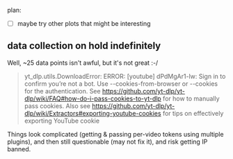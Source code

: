 plan:

-  [ ] maybe try other plots that might be interesting

## data collection on hold indefinitely

Well, ~25 data points isn't awful, but it's not great :-/

> yt_dlp.utils.DownloadError: ERROR: [youtube] dPdMgAr1-lw: Sign in to confirm you’re not a bot. Use --cookies-from-browser or --cookies for the authentication. See https://github.com/yt-dlp/yt-dlp/wiki/FAQ#how-do-i-pass-cookies-to-yt-dlp for how to manually pass cookies. Also see https://github.com/yt-dlp/yt-dlp/wiki/Extractors#exporting-youtube-cookies for tips on effectively exporting YouTube cookie

Things look complicated (getting & passing per-video tokens using multiple plugins), and then still questionable (may not fix it), and risk getting IP banned.
